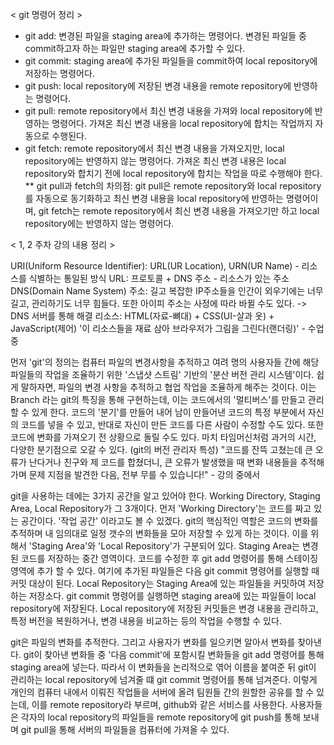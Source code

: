 < git 명령어 정리 >
- git add: 변경된 파일을 staging area에 추가하는 명령어다. 변경된 파일들 중 commit하고자 하는 파일만 staging area에 추가할 수 있다.
- git commit: staging area에 추가된 파일들을 commit하여 local repository에 저장하는 명령어다.
- git push: local repository에 저장된 변경 내용을 remote repository에 반영하는 명령어다.
- git pull: remote repository에서 최신 변경 내용을 가져와 local repository에 반영하는 명령어다. 가져온 최신 변경 내용을 local repository에 합치는 작업까지 자동으로 수행된다.
- git fetch: remote repository에서 최신 변경 내용을 가져오지만, local repository에는 반영하지 않는 명령어다. 가져온 최신 변경 내용은 local repository와 합치기 전에 local repository에 합치는 작업을 따로 수행해야 한다.
** git pull과 fetch의 차의점: git pull은 remote repository와 local repository를 자동으로 동기화하고 최신 변경 내용을 local repository에 반영하는 명령어이며, git fetch는 remote repository에서 최신 변경 내용을 가져오기만 하고 local repository에는 반영하지 않는 명령어다.

< 1, 2 주차 강의 내용 정리 >

URI(Uniform Resource Identifier): URL(UR Location), URN(UR Name) - 리소스를 식별하는 통일된 방식
URL: 프로토콜 + DNS 주소 - 리소스가 있는 주소
DNS(Domain Name System) 주소: 길고 복잡한 IP주소들을 인간이 외우기에는 너무 길고, 관리하기도 너무 힘들다. 또한 아이피 주소는 사정에 따라 바뀔 수도 있다. -> DNS 서버를 통해 해결
리소스: HTML(자료-뼈대) + CSS(UI-살과 옷) + JavaScript(제어)
'이 리소스들을 재료 삼아 브라우저가 그림을 그린다(랜더링)' - 수업 중

먼저 'git'의 정의는 컴퓨터 파일의 변경사항을 추적하고 여려 명의 사용자들 간에 해당 파일들의 작업을 조율하기 위한 '스냅샷 스트림' 기반의 '분산 버전 관리 시스템'이다. 
쉽게 말하자면, 파일의 변경 사항을 추적하고 협업 작업을 조율하게 해주는 것이다.
이는 Branch 라는 git의 특징을 통해 구현하는데, 이는 코드에서의 '멀티버스'를 만들고 관리할 수 있게 한다.
코드의 '분기'를 만들어 내어 남이 만들어낸 코드의 특정 부분에서 자신의 코드를 넣을 수 있고, 반대로 자신이 만든 코드를 다른 사람이 수정할 수도 있다. 
또한 코드에 변화를 가져오기 전 상황으로 돌릴 수도 있다. 마치 타임머신처럼 과거의 시간, 다양한 분기점으로 오갈 수 있다. (git의 버전 관리자 특성)
"코드를 잔뜩 고쳤는데 큰 오류가 난다거나 친구와 제 코드를 합쳤더니, 큰 오류가 발생했을 때 변화 내용들을 추적해가며 문제 지점을 발견한 다음, 전부 무를 수 있습니다!" - 강의 중에서

git을 사용하는 데에는 3가지 공간을 알고 있어야 한다.
Working Directory, Staging Area, Local Repository가 그 3개이다.
먼저 'Working Directory'는 코드를 짜고 있는 공간이다. '작업 공간' 이라고도 볼 수 있겠다. 
git의 핵심적인 역할은 코드의 변화를 추적하며 내 임의대로 일정 갯수의 변화들을 모아 저장할 수 있게 하는 것이다. 이를 위해서 'Staging Area'와 'Local Repository'가 구분되어 있다.
Staging Area는 변경된 코드를 저장하는 중간 영역이다. 코드를 수정한 후 git add 명령어를 통해 스테이징 영역에 추가 할 수 있다. 여기에 추가된 파일들은 다음 git commit 명령어를 실행할 때 커밋 대상이 된다.
Local Repository는 Staging Area에 있는 파일들을 커밋하여 저장하는 저장소다. git commit 명령어를 실행하면 staging area에 있는 파일들이 local repository에 저장된다. Local repository에 저장된 커밋들은 변경 내용을 관리하고, 특정 버전을 복원하거나, 변경 내용을 비교하는 등의 작업을 수행할 수 있다.

git은 파일의 변화를 추적한다. 그리고 사용자가 변화를 일으키면 알아서 변화를 찾아낸다. 
git이 찾아낸 변화들 중 '다음 commit'에 포함시킬 변화들을 git add 명령어를 통해 staging area에 넣는다.
따라서 이 변화들을 논리적으로 엮어 이름을 붙여준 뒤 git이 관리하는 local repository에 넘겨줄 떄 git commit 명령어를 통해 넘겨준다.
이렇게 개인의 컴퓨터 내에서 이뤄진 작업들을 서버에 올려 팀원들 간의 원할한 공유를 할 수 있는데, 이를 remote repository라 부르며, github와 같은 서비스를 사용한다. 사용자들은 각자의 local repository의 파일들을 remote repository에 git push를 통해 보내며 git pull을 통해 서버의 파일들을 컴퓨터에 가져올 수 있다. 
